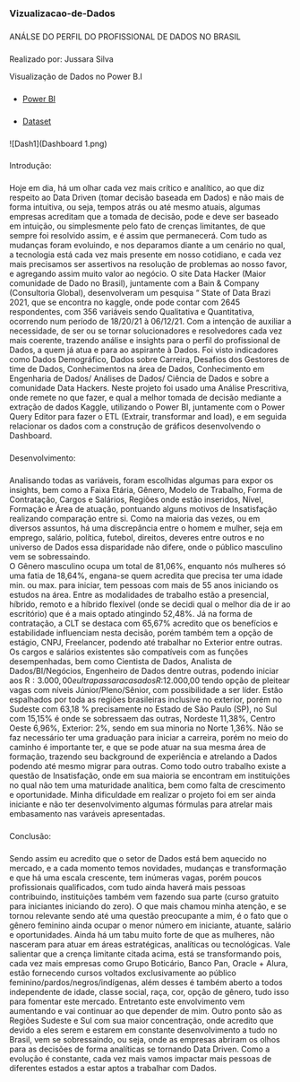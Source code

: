 ### Vizualizacao-de-Dados
###

ANÁLSE DO PERFIL DO PROFISSIONAL DE DADOS NO BRASIL

###
Realizado por: Jussara Silva

Visualização de Dados no Power B.I

###
* [Power BI](https://app.powerbi.com/view?r=eyJrIjoiYTA5YjBjYzAtYjVkNy00NjliLWFlNDktYzU4ZWMxYjdmYTQzIiwidCI6Ijk2YmYwY2FjLTUwY2UtNDFhYi1iZjYyLTY0MDUxMmQ1NDg4ZiJ9)
###

* [Dataset](https://www.kaggle.com/datasets/datahackers/state-of-data-2021)

###
![Dash1](Dashboard 1.png)



###

Introdução:
###

Hoje em dia, há um olhar cada vez mais crítico e analítico, ao que diz respeito ao Data Driven (tomar decisão baseada em Dados) e não mais de forma intuitiva, ou seja, tempos atrás ou até mesmo atuais, algumas empresas acreditam que a tomada de decisão, pode e deve ser baseado em intuição, ou simplesmente pelo fato de crenças limitantes, de que sempre foi resolvido assim, e é assim que permanecerá.
Com tudo as mudanças foram evoluindo, e nos deparamos diante a um cenário no qual, a tecnologia está cada vez mais presente em nosso cotidiano, e cada vez mais precisamos ser assertivos na resolução de problemas ao nosso favor, e agregando assim muito valor ao negócio.
O site Data Hacker (Maior comunidade de Dado no Brasil), juntamente com a Bain & Company (Consultoria Global), desenvolveram um pesquisa “ State of Data Brazi 2021, que se encontra no kaggle, onde pode contar com 2645 respondentes, com 356 variáveis sendo Qualitativa e Quantitativa, ocorrendo num período de 18/20/21 à 06/12/21.
Com a intenção de auxiliar a necessidade, de ser ou se tornar solucionadores e resolvedores cada vez mais coerente, trazendo análise e insights para o perfil do profissional de Dados, a quem já atua e para ao aspirante à Dados.
Foi visto indicadores como Dados Demográfico, Dados sobre Carreira, Desafios dos Gestores de time de Dados, Conhecimentos na área de Dados, Conhecimento em Engenharia de Dados/ Análises de Dados/ Ciência de Dados e sobre a comunidade Data Hackers.
Neste projeto foi usado uma Análise Prescritiva, onde remete no que fazer, e qual a melhor tomada de decisão mediante a extração de dados Kaggle, utilizando o Power BI, juntamente com o Power Query Editor para fazer o ETL (Extrair, transformar and load), e em seguida relacionar os dados com a construção de gráficos desenvolvendo o Dashboard.

###
Desenvolvimento:

###
Analisando todas as variáveis, foram escolhidas algumas para expor os insights, bem como a Faixa Etária, Gênero, Modelo de Trabalho, Forma de Contratação, Cargos e Salários, Regiões onde estão inseridos, Nível, Formação e Área de atuação, pontuando alguns motivos de Insatisfação realizando comparação entre si.
Como na maioria das vezes, ou em diversos assuntos, há uma discrepância entre o homem e mulher, seja em emprego, salário, política, futebol, direitos, deveres entre outros e no universo de Dados essa disparidade não difere, onde o público masculino vem se sobressaindo.	
O Gênero masculino ocupa um total de 81,06%, enquanto nós mulheres só uma fatia de 18,64%, engana-se quem acredita que precisa ter uma idade min. ou max. para iniciar, tem pessoas com mais de 55 anos iniciando os estudos na área. Entre as modalidades de trabalho estão a presencial, híbrido, remoto e a híbrido flexível (onde se decidi qual o melhor dia de ir ao escritório) que é a mais optado atingindo 52,48%.
Já na forma de contratação, a CLT se destaca com 65,67% acredito que os benefícios e estabilidade influenciam nesta decisão, porém também tem a opção de estágio, CNPJ, Freelancer, podendo até trabalhar no Exterior entre outras.
Os cargos e salários existentes são compatíveis com as funções desempenhadas, bem como Cientista de Dados, Analista de Dados/BI/Negócios, Engenheiro de Dados dentre outras, podendo iniciar aos R$: 3.000,00 e  ultrapassar  a casa dos R$:12.000,00 tendo opção de pleitear vagas com níveis Júnior/Pleno/Sênior, com possibilidade a ser líder.
Estão espalhados por toda as regiões brasileiras inclusive no exterior, porém no Sudeste com 63,18 % precisamente no Estado de São Paulo (SP), no Sul com 15,15% é onde se sobressaem das outras, Nordeste 11,38%, Centro Oeste 6,96%, Exterior: 2%, sendo em sua minoria no Norte 1,36%.
Não se faz necessário ter uma graduação para iniciar a carreira, porém no meio do caminho é   importante ter, e que se pode atuar na sua mesma área de formação, trazendo seu background de experiência e atrelando a Dados podendo até mesmo migrar para outras.
Como todo outro trabalho existe a questão de Insatisfação, onde em sua maioria se encontram em instituições no qual não tem uma maturidade analítica, bem como falta de crescimento e oportunidade.
Minha dificuldade em realizar o projeto foi em ser ainda iniciante e não ter desenvolvimento algumas fórmulas para atrelar mais embasamento nas varáveis apresentadas.

###

Conclusão:
###

Sendo assim eu acredito que o setor de Dados está bem aquecido no mercado, e a cada momento temos novidades, mudanças e transformação e que há uma escala crescente, tem inúmeras vagas, porém poucos profissionais qualificados, com tudo ainda haverá mais pessoas contribuindo, instituições também vem fazendo sua parte (curso gratuito para iniciantes iniciando do zero).
O que mais chamou minha atenção, e se tornou relevante sendo até uma questão preocupante a mim, é o fato que o gênero feminino ainda ocupar o menor número em iniciante, atuante, salário e oportunidades. Ainda há um tabu muito forte de que as mulheres, não nasceram para atuar em áreas estratégicas, analíticas ou tecnológicas.
Vale salientar que a crença limitante citada acima, está se transformando pois, cada vez mais empresas como Grupo Boticário, Banco Pan, Oracle + Alura, estão fornecendo cursos voltados exclusivamente ao público feminino/pardos/negros/indígenas, além desses é também aberto a todos independente de idade, classe social, raça, cor, opção de gênero, tudo isso para fomentar este mercado.
Entretanto este envolvimento vem aumentando e vai continuar ao que depender de mim.
Outro ponto são as Regiões Sudeste e Sul com sua maior concentração, onde acredito que devido a eles serem e estarem em constante desenvolvimento a tudo no Brasil, vem se sobressaindo, ou seja, onde as empresas abriram os olhos para as decisões de forma analíticas se tornando Data Driven.
Como a evolução é constante, cada vez mais vamos impactar mais pessoas de diferentes estados a estar aptos a trabalhar com Dados.
